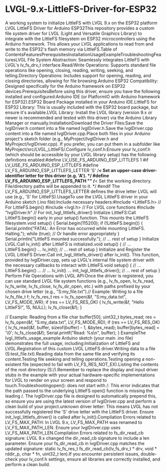 # LVGL-9.x-LittleFS-Driver-for-ESP32
A working system to initialize LittleFS with LVGL 9.x on the ESP32 platform
LVGL LittleFS Driver for Arduino ESP32This repository provides a custom file system driver for LVGL (Light and Versatile Graphics Library) to integrate with the LittleFS filesystem on ESP32 microcontrollers using the Arduino framework. This allows your LVGL applications to read from and write to the ESP32's flash memory via LittleFS.Table of ContentsFeaturesPrerequisitesInstallationUsageExampleTroubleshootingFeaturesLVGL File System Abstraction: Seamlessly integrates LittleFS with LVGL's lv_fs_drv_t interface.Read/Write Operations: Supports standard file operations like opening, closing, reading, writing, seeking, and telling.Directory Operations: Includes support for opening, reading, and closing directories, allowing for file browsing.Arduino ESP32 Compatibility: Designed specifically for the Arduino framework on ESP32 devices.PrerequisitesBefore using this driver, ensure you have the following installed and configured:Arduino IDE (or PlatformIO with Arduino framework for ESP32).ESP32 Board Package installed in your Arduino IDE.LittleFS for ESP32 Library: This is usually included with the ESP32 board package, but ensure it's available.LVGL Library: Install the LVGL library (version 9.x or newer is recommended and tested with this driver) via the Arduino Library Manager or manually.InstallationDownload the Driver Files:Save the lvglDriver.h content into a file named lvglDriver.h.Save the lvglDriver.cpp content into a file named lvglDriver.cpp.Place both files in your Arduino project's sketch folder (e.g., MyProject/lvglDriver.h and MyProject/lvglDriver.cpp). If you prefer, you can put them in a subfolder like MyProject/src/LVGL_LittleFS/.Configure lv_conf.h:Ensure your lv_conf.h (which should be accessible by your LVGL library setup) has the following definitions enabled:#define LV_USE_FS_ARDUINO_ESP_LITTLEFS 1
#if LV_USE_FS_ARDUINO_ESP_LITTLEFS
    #define LV_FS_ARDUINO_ESP_LITTLEFS_LETTER 'S' /**< Set an upper-case driver-identifier letter for this driver (e.g. 'A'). */
    #define LV_FS_ARDUINO_ESP_LITTLEFS_PATH ""    /**< Set the working directory. File/directory paths will be appended to it. */
#endif
The LV_FS_ARDUINO_ESP_LITTLEFS_LETTER defines the drive letter LVGL will use (e.g., 'S' for LittleFS).UsageTo use the LVGL LittleFS driver in your Arduino sketch (.ino file):Include necessary headers:#include <LittleFS.h>   // For LittleFS.begin()
#include <lvgl.h>       // For LVGL core functions
#include "lvglDriver.h" // For init_lvgl_littlefs_driver()
Initialize LittleFS:Call LittleFS.begin() early in your setup() function. This mounts the LittleFS filesystem.void setup() {
    Serial.begin(115200);
    if (!LittleFS.begin()) {
        Serial.println("FATAL: An Error has occurred while mounting LittleFS. Halting.");
        while (true); // Or handle error appropriately
    }
    Serial.println("LittleFS mounted successfully.");
    // ... rest of setup
}
Initialize LVGL:Call lv_init() after LittleFS is initialized.void setup() {
    // ... LittleFS.begin() ...
    lv_init();
    // ... rest of setup
}
Initialize and Register the LVGL LittleFS Driver:Call init_lvgl_littlefs_driver() after lv_init(). This function, provided by lvglDriver.cpp, sets up LVGL's internal file system driver with the necessary callbacks to interact with LittleFS.void setup() {
    // ... LittleFS.begin() ...
    // ... lv_init() ...
    init_lvgl_littlefs_driver();
    // ... rest of setup
}
Perform File Operations with LVGL API:Once the driver is registered, you can use standard LVGL file system functions (e.g., lv_fs_open, lv_fs_read, lv_fs_write, lv_fs_close, lv_fs_dir_open, etc.) with paths prefixed by your chosen drive letter (e.g., "S:my_file.txt").// Example: Writing to a file
lv_fs_file_t f;
lv_fs_res_t res = lv_fs_open(&f, "S:my_data.txt", LV_FS_MODE_WR);
if (res == LV_FS_RES_OK) {
    lv_fs_write(&f, "Hello LittleFS!", 15, NULL);
    lv_fs_close(&f);
}

// Example: Reading from a file
char buffer[50];
uint32_t bytes_read;
res = lv_fs_open(&f, "S:my_data.txt", LV_FS_MODE_RD);
if (res == LV_FS_RES_OK) {
    lv_fs_read(&f, buffer, sizeof(buffer) - 1, &bytes_read);
    buffer[bytes_read] = '\0';
    lv_fs_close(&f);
    Serial.printf("Read: %s\n", buffer);
}
ExampleThe lvgl_littlefs_usage_example Arduino sketch (your main .ino file) demonstrates the full usage, including:Initialization of LittleFS and LVGL.Registration of this custom LVGL LittleFS driver.Writing data to a file (S:test_file.txt).Reading data from the same file and verifying its content.Testing file seeking and telling operations.Testing opening a non-existent file (expected to fail with LV_FS_RES_NOT_EX).Listing the contents of the root directory (S:/).Remember to replace the display and input driver stubs in the example with your actual hardware-specific implementations for LVGL to render on your screen and respond to touch.Troubleshootingopen(): <filename> does not start with /: This error indicates that the path passed to the underlying LittleFS open() function is missing the leading /. The lvglDriver.cpp file is designed to automatically prepend this, so ensure you are using the latest version of lvglDriver.cpp and perform a clean build of your project.unknown driver letter: This means LVGL has not successfully registered the 'S' drive letter with the LittleFS driver. Ensure init_lvgl_littlefs_driver() is called after lv_init().Compilation Errors related to LV_FS_MAX_PATH: In LVGL 9.x, LV_FS_MAX_PATH was renamed to LV_FS_MAX_PATH_LEN. Ensure your lvglDriver.cpp uses LV_FS_MAX_PATH_LEN.Compilation Errors related to fs_dir_read_cb signature: LVGL 9.x changed the dir_read_cb signature to include a len parameter. Ensure your fs_dir_read_cb in lvglDriver.cpp matches the updated signature: static lv_fs_res_t fs_dir_read_cb(lv_fs_drv_t * drv, void * rddir_p, char * fn, uint32_t len).If you encounter persistent issues, double-check your lv_conf.h settings, ensure all libraries are correctly installed, and perform a clean build.
